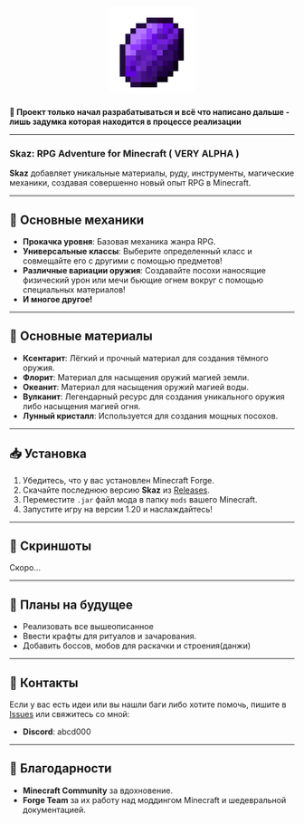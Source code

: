 <div align="center">
  <img src="logo.png" alt="skaz" width="150">
</div>

###

**🛑 Проект только начал разрабатываться и всё что написано дальше - лишь задумка которая находится в процессе реализации**

---

### Skaz: RPG Adventure for Minecraft ( VERY ALPHA )

**Skaz** добавляет уникальные материалы, руду, инструменты, магические механики, создавая совершенно новый опыт RPG в Minecraft.

---

## 🎲 Основные механики
- **Прокачка уровня**: Базовая механика жанра RPG.
- **Универсальные классы**: Выберите определенный класс и совмещайте его с другими с помощью предметов!
- **Различные вариации оружия**: Создавайте посохи наносящие физический урон или мечи бьющие огнем вокруг с помощью специальных материалов!
- **И многое другое!**

---

## 🌟 Основные материалы
- **Ксентарит**: Лёгкий и прочный материал для создания тёмного оружия.
- **Флорит**: Материал для насыщения оружий магией земли.
- **Океанит**: Материал для насыщения оружий магией воды.
- **Вулканит**: Легендарный ресурс для создания уникального оружия либо насыщения магией огня.
- **Лунный кристалл**: Используется для создания мощных посохов.

---

## 📥 Установка
1. Убедитесь, что у вас установлен Minecraft Forge.
2. Скачайте последнюю версию **Skaz** из [Releases](https://github.com/ovelwe/skaz/releases).
3. Переместите `.jar` файл мода в папку `mods` вашего Minecraft.
4. Запустите игру на версии 1.20 и наслаждайтесь!

---

## 📸 Скриншоты
Скоро...

---

## 📜 Планы на будущее
- Реализовать все вышеописанное
- Ввести крафты для ритуалов и зачарования.
- Добавить боссов, мобов для раскачки и строения(данжи)

---

## 📧 Контакты
Если у вас есть идеи или вы нашли баги либо хотите помочь, пишите в [Issues](https://github.com/ovelwe/skaz/issues) или свяжитесь со мной:
- **Discord**: abcd000

---

## 💖 Благодарности
- **Minecraft Community** за вдохновение.
- **Forge Team** за их работу над моддингом Minecraft и шедевральной документацией.
